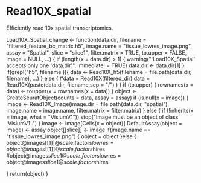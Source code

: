 # Read10X_spatial
Efficiently read 10x spatial transcriptomics.

Load10X_Spatial_change <- function(data.dir, filename = "filtered_feature_bc_matrix.h5", 
                                   image.name = "tissue_lowres_image.png",
                                   assay = "Spatial", slice = "slice1", filter.matrix = TRUE, 
                                   to.upper = FALSE, image = NULL, ...) 
{
  if (length(x = data.dir) > 1) {
    warning("'Load10X_Spatial' accepts only one 'data.dir'", 
            immediate. = TRUE)
    data.dir <- data.dir[1]
  }
  if(grepl("h5", filename )){
    data <- Read10X_h5(filename = file.path(data.dir, filename), 
                       ...)
  } else {
    #data = Read10X(filtered_dir)
    data = Read10X(paste(data.dir, filename,sep = "/") )
  }
  if (to.upper) {
    rownames(x = data) <- toupper(x = rownames(x = data))
  }
  object <- CreateSeuratObject(counts = data, assay = assay)
  if (is.null(x = image)) {
    image <- Read10X_Image(image.dir = file.path(data.dir, 
                                                 "spatial"), 
                           image.name = image.name,
                           filter.matrix = filter.matrix)
  }
  else {
    if (!inherits(x = image, what = "VisiumV1")) 
      stop("Image must be an object of class 'VisiumV1'.")
  }
  image <- image[Cells(x = object)]
  DefaultAssay(object = image) <- assay
  object[[slice]] <- image
  if(image.name == "tissue_lowres_image.png") {
    object = object
  }else {
    object@images[[1]]@scale.factors$lowres = object@images[[1]]@scale.factors$hires
    #object@images$slice1@scale.factors$lowres = object@images$slice1@scale.factors$hires
    
  }
  return(object)
}
